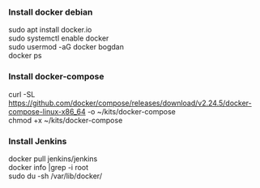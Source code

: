 ### Install docker debian
sudo apt install docker.io  
sudo systemctl enable docker  
sudo usermod -aG docker bogdan  
docker ps  

### Install docker-compose  
curl -SL https://github.com/docker/compose/releases/download/v2.24.5/docker-compose-linux-x86_64 -o ~/kits/docker-compose  
chmod +x ~/kits/docker-compose  

### Install Jenkins  
docker pull jenkins/jenkins  
docker info |grep -i root  
sudo du -sh /var/lib/docker/  

